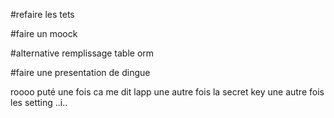 #refaire les tets

#faire un moock

#alternative remplissage table orm

#faire une presentation de dingue 

roooo puté une fois ca me dit lapp une autre fois la secret key une autre fois les setting  ..i..
